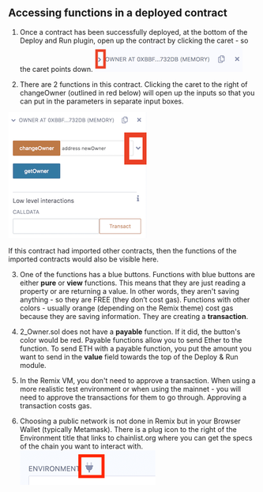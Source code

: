 ## Accessing functions in a deployed contract

1. Once a contract has been successfully deployed, at the bottom of the Deploy and Run plugin, open up the contract by clicking the caret - so the caret points down.
![deploy contract](https://raw.githubusercontent.com/ethereum/remix-workshops/master/Basics/interacting/images/instance.png "deployed contract")

2. There are 2 functions in this contract.  Clicking the caret to the right of changeOwner (outlined in red below) will open up the inputs so that you can put in the parameters in separate input boxes.
   
![deploy contract](https://raw.githubusercontent.com/ethereum/remix-workshops/master/Basics/interacting/images/deployed_open2.png "deployed contract")

If this contract had imported other contracts, then the functions of the imported contracts would also be visible here.

3. One of the functions has a blue buttons.  Functions with blue buttons are either  **pure** or **view** functions.  This means that they are just reading a property or are returning a value.  In other words, they aren't saving anything - so they are FREE (they don’t cost gas).  Functions with other colors - usually orange (depending on the Remix theme) cost gas because they are saving information.  They are creating a **transaction**.  

4. 2_Owner.sol does not have a **payable** function.  If it did, the button's color would be red.  Payable functions allow you to send Ether to the function.  To send ETH with a payable function, you put the amount you want to send in the **value** field towards the top of the Deploy & Run module.

5. In the Remix VM, you don't need to approve a transaction.  When using a more realistic test environment or when using the mainnet - you will need to approve the transactions for them to go through. Approving a transaction costs gas. 

6. Choosing a public network is not done in Remix but in your Browser Wallet (typically Metamask).  There is a plug icon to the right of the Environment title that links to chainlist.org where you can get the specs of the chain you want to interact with.
![chainlist](https://raw.githubusercontent.com/ethereum/remix-workshops/master/Basics/interacting/images/chainlist.png "chainlist")

